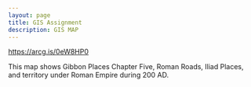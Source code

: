 ```yaml
---
layout: page
title: GIS Assignment
description: GIS MAP
---
```


https://arcg.is/0eW8HP0

This map shows Gibbon Places Chapter Five, Roman Roads, Iliad Places, and territory under Roman Empire during 200 AD.